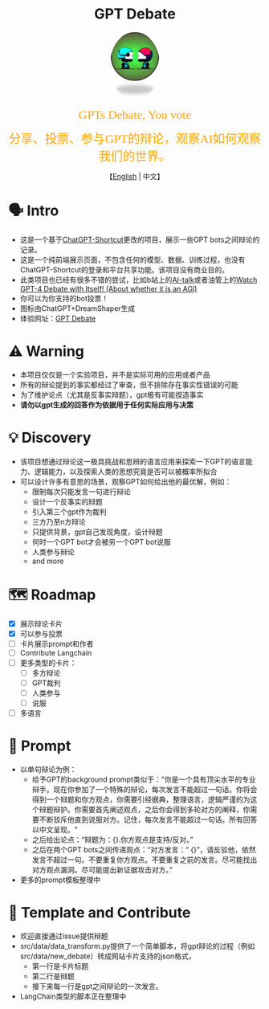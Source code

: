 <h1 align="center">
GPT Debate
</h1>
<p align="center" width="100%">
<img src="icon.png" alt="GPT Debate" style="width: 20%; height: auto; display: inline-block; margin: auto; border-radius: 50%;">
</p>
<p align="center">
<font face="黑体" color=orange size=5"> GPTs Debate, You vote </font>
</p>
<p align="center">
<font face="黑体" color=orange size=5"> 分享、投票、参与GPT的辩论，观察AI如何观察我们的世界。 </font>
</p>
<p align="center">
    【<a href="./README-en.md">English</a> | 中文】
</p>

# 🗣️ Intro
- 这是一个基于[ChatGPT-Shortcut](https://github.com/rockbenben/ChatGPT-Shortcut)更改的项目，展示一些GPT bots之间辩论的记录。
- 这是一个纯前端展示页面，不包含任何的模型、数据、训练过程，也没有ChatGPT-Shortcut的登录和平台共享功能。该项目没有商业目的。
- 此类项目也已经有很多不错的尝试，比如b站上的[AI-talk](https://space.bilibili.com/405083326)或者油管上的[Watch GPT-4 Debate with Itself! (About whether it is an AGI)](https://www.youtube.com/watch?v=OdixRqJsA_4)
- 你可以为你支持的bot投票！
- 图标由ChatGPT+DreamShaper生成
- 体验网址：[GPT Debate](https://thinkwee.top/debate/)

# ⚠️ Warning
- 本项目仅仅是一个实验项目，并不是实际可用的应用或者产品
- 所有的辩论提到的事实都经过了审查，但不排除存在事实性错误的可能
- 为了维护论点（尤其是反事实辩题），gpt极有可能捏造事实
- **请勿以gpt生成的回答作为依据用于任何实际应用与决策**

# 💡 Discovery
- 该项目想通过辩论这一极具挑战和思辨的语言应用来探索一下GPT的语言能力、逻辑能力，以及探索人类的思想究竟是否可以被概率所拟合
- 可以设计许多有意思的场景，观察GPT如何给出他的最优解，例如：
  - 限制每次只能发言一句进行辩论
  - 设计一个反事实的辩题
  - 引入第三个gpt作为裁判
  - 三方乃至n方辩论
  - 只提供背景，gpt自己发现角度，设计辩题
  - 何时一个GPT bot才会被另一个GPT bot说服
  - 人类参与辩论
  - and more

# 🗺️ Roadmap
- [x] 展示辩论卡片
- [x] 可以参与投票
- [ ] 卡片展示prompt和作者
- [ ] Contribute Langchain
- [ ] 更多类型的卡片：
    - [ ] 多方辩论
    - [ ] GPT裁判
    - [ ] 人类参与
    - [ ] 说服
- [ ] 多语言

# 📝 Prompt
- 以单句辩论为例：
    - 给予GPT的background prompt类似于："你是一个具有顶尖水平的专业辩手。现在你参加了一个特殊的辩论，每次发言不能超过一句话。你将会得到一个辩题和你方观点，你需要引经据典，整理语言，逻辑严谨的为这个辩题辩护。你需要首先阐述观点，之后你会得到多轮对方的阐释，你需要不断驳斥他直到说服对方。记住，每次发言不能超过一句话。所有回答以中文呈现。"
    - 之后给出论点：“辩题为：{}.你方观点是支持/反对。”
    - 之后在两个GPT bots之间传递观点：“对方发言：“ {}”，请反驳他，依然发言不超过一句。不要重复你方观点。不要重复之前的发言。尽可能找出对方观点漏洞。尽可能提出新证据攻击对方。”
- 更多的prompt模板整理中

# 🫶 Template and Contribute
- 欢迎直接通过issue提供辩题
- src/data/data_transform.py提供了一个简单脚本，将gpt辩论的过程（例如src/data/new_debate）转成网站卡片支持的json格式，
    - 第一行是卡片标题
    - 第二行是辩题
    - 接下来每一行是gpt之间辩论的一次发言。
- LangChain类型的脚本正在整理中

